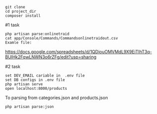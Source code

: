     git clone
    cd project_dir
    composer install

#1 task

    php artisan parse:onlinetraid
    cat app/Console/Commands/Commandsonlinetraidout.csv
    Examle file: 
    
https://docs.google.com/spreadsheets/d/1QDiouOMVMdL9X9EiTIhT3q-BUlHk2FqwLNWN3o6rZFg/edit?usp=sharing

#2 task

    set DEV_EMAIL cariable in  .env file
    set DB configs in .env file
    php artisan serve
    open localhost:8000/products
    
To parsing from categories.json and products.json
   
    php artisan parse:json
  
